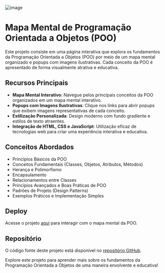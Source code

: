 ![image](https://github.com/DVALENASCIMENTO/roadmap_poo/assets/105137007/909e8af9-9fa2-466f-857d-d57fd2d887a0)

# Mapa Mental de Programação Orientada a Objetos (POO)

Este projeto consiste em uma página interativa que explora os fundamentos da Programação Orientada a Objetos (POO) por meio de um mapa mental organizado e popups com imagens ilustrativas. Cada conceito da POO é apresentado de forma visualmente atrativa e educativa.

## Recursos Principais

- **Mapa Mental Interativo**: Navegue pelos principais conceitos da POO organizados em um mapa mental interativo.
- **Popups com Imagens Ilustrativas**: Clique nos links para abrir popups que exibem imagens representativas de cada conceito.
- **Estilização Personalizada**: Design moderno com fundo gradiente e estilos de texto atraentes.
- **Integração de HTML, CSS e JavaScript**: Utilização eficaz de tecnologias web para criar uma experiência interativa e educativa.

## Conceitos Abordados

- Princípios Básicos da POO
- Conceitos Fundamentais (Classes, Objetos, Atributos, Métodos)
- Herança e Polimorfismo
- Encapsulamento
- Relacionamentos entre Classes
- Princípios Avançados e Boas Práticas de POO
- Padrões de Projeto (Design Patterns)
- Exemplos Práticos e Implementação Simples

## Deploy

Acesse o projeto [aqui](https://dvalenascimento.github.io/roadmap_poo/) para interagir com o mapa mental da POO.

## Repositório

O código fonte deste projeto está disponível no [repositório GitHub](https://github.com/DVALENASCIMENTO/roadmap_poo).

Explore este projeto para aprender mais sobre os fundamentos da Programação Orientada a Objetos de uma maneira envolvente e educativa!

